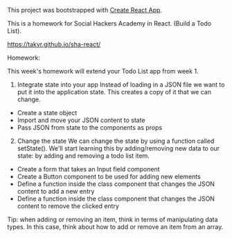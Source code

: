 This project was bootstrapped with [Create React App](https://github.com/facebook/create-react-app).

This is a homework for Social Hackers Academy in React. (Build a Todo List). 

https://takvr.github.io/sha-react/


Homework:

This week's homework will extend your Todo List app from week 1.

1. Integrate state into your app
Instead of loading in a JSON file we want to put it into the application state. This creates a copy of it that we can change.

- Create a state object
- Import and move your JSON content to state
- Pass JSON from state to the components as props

2. Change the state
We can change the state by using a function called setState(). We'll start learning this by adding/removing new data to our state: by adding and removing a todo list item.

- Create a form that takes an Input field component
- Create a Button component to be used for adding new elements
- Define a function inside the class component that changes the JSON content to add a new entry
- Define a function inside the class component that changes the JSON content to remove the clicked entry

Tip: when adding or removing an item, think in terms of manipulating data types. In this case, think about how to add or remove an item from an array.





